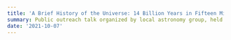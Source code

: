 ```yaml
---
title: 'A Brief History of the Universe: 14 Billion Years in Fifteen Minutes'
summary: Public outreach talk organized by local astronomy group, held in Oñati, Basque Country.
date: '2021-10-07'
---
```

